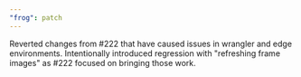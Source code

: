 ```yaml
---
"frog": patch
---
```


Reverted changes from #222 that have caused issues in wrangler and edge environments. Intentionally introduced regression with "refreshing frame images" as #222 focused on bringing those work.
